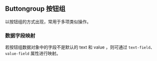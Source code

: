 <div class="demo-header">
<p class="overviewicon">
  <span class="wapi-form-button"/>
</p>

## Buttongroup 按钮组

<nova-uxlink widget-name="Buttongroup"></nova-uxlink>

以按钮组的方式出现，常用于多项类似操作。
</div>

### 数据字段映射

若按钮组数据对象中的字段不是默认的 text 和 value ，则可通过 `text-field`、`value-field` 属性进行映射。

<nova-demo-view link="button-group/text-value-field"></nova-demo-view>

<br>
